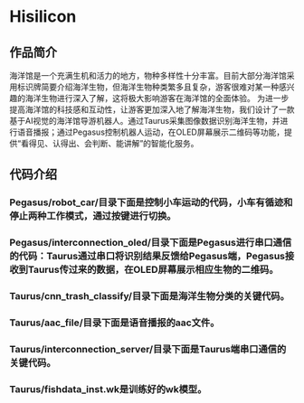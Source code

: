 # Hisilicon
## 作品简介
海洋馆是一个充满生机和活力的地方，物种多样性十分丰富。目前大部分海洋馆采用标识牌简要介绍海洋生物，但海洋生物种类繁多且复杂，游客很难对某一种感兴趣的海洋生物进行深入了解，这将极大影响游客在海洋馆的全面体验。
为进一步提高海洋馆的科技感和互动性，让游客更加深入地了解海洋生物，我们设计了一款基于AI视觉的海洋馆导游机器人。通过Taurus采集图像数据识别海洋生物，并进行语音播报；通过Pegasus控制机器人运动，在OLED屏幕展示二维码等功能，提供“看得见、认得出、会判断、能讲解”的智能化服务。
## 代码介绍
### Pegasus/robot_car/目录下面是控制小车运动的代码，小车有循迹和停止两种工作模式，通过按键进行切换。
### Pegasus/interconnection_oled/目录下面是Pegasus进行串口通信的代码：Taurus通过串口将识别结果反馈给Pegasus端，Pegasus接收到Taurus传过来的数据，在OLED屏幕展示相应生物的二维码。
### Taurus/cnn_trash_classify/目录下面是海洋生物分类的关键代码。
### Taurus/aac_file/目录下面是语音播报的aac文件。
### Taurus/interconnection_server/目录下面是Taurus端串口通信的关键代码。
### Taurus/fishdata_inst.wk是训练好的wk模型。
